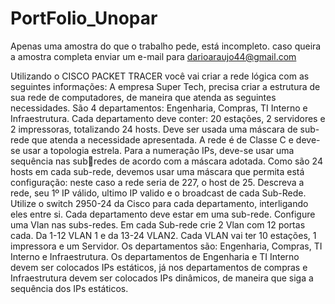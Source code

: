 # PortFolio_Unopar
Apenas uma amostra do que o trabalho pede, está incompleto. caso queira a amostra completa enviar um e-mail para darioaraujo44@gmail.com 

Utilizando o CISCO PACKET TRACER você vai criar a rede lógica com as seguintes informações: 
A empresa Super Tech, precisa criar a estrutura de sua rede de computadores, de maneira que atenda as seguintes 
necessidades.
São 4 departamentos: Engenharia, Compras, TI Interno e Infraestrutura. Cada departamento deve conter: 20 
estações, 2 servidores e 2 impressoras, totalizando 24 hosts. 
Deve ser usada uma máscara de sub-rede que atenda a necessidade apresentada. 
A rede é de Classe C e deve-se usar a topologia estrela. Para a numeração IPs, deve-se usar uma sequência nas subredes de acordo com a máscara adotada.
Como são 24 hosts em cada sub-rede, devemos usar uma máscara que permita está configuração: neste caso a rede 
seria de 227, o host de 25. Descreva a rede, seu 1º IP válido, ultimo IP valido e o broadcast de cada Sub-Rede.
Utilize o switch 2950-24 da Cisco para cada departamento, interligando eles entre si. Cada departamento deve estar
em uma sub-rede. Configure uma Vlan nas subs-redes. Em cada Sub-rede crie 2 Vlan com 12 portas cada. Da 1-12 
VLAN 1 e da 13-24 VLAN2. Cada VLAN vai ter 10 estações, 1 impressora e um Servidor. 
Os departamentos são: Engenharia, Compras, TI Interno e Infraestrutura. 
Os departamentos de Engenharia e TI Interno devem ser colocados IPs estáticos, já nos departamentos de compras
e Infraestrutura devem ser colocados IPs dinâmicos, de maneira que siga a sequência dos IPs estáticos.

